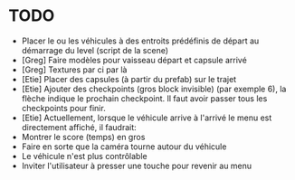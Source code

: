 

TODO
====


* Placer le ou les véhicules à des entroits prédéfinis de départ au démarrage du level (script de la scene)
* [Greg] Faire modèles pour vaisseau départ et capsule arrivé
* [Greg] Textures par ci par là
* [Etie] Placer des capsules (à partir du prefab) sur le trajet
* [Etie] Ajouter des checkpoints (gros block invisible) (par exemple 6), la flèche indique le prochain checkpoint. Il faut avoir passer tous les checkpoints pour finir.
* [Etie] Actuellement, lorsque le véhicule arrive à l'arrivé le menu est directement affiché, il faudrait:
 * Montrer le score (temps) en gros
 * Faire en sorte que la caméra tourne autour du véhicule
 * Le véhicule n'est plus contrôlable
 * Inviter l'utilisateur à presser une touche pour revenir au menu
